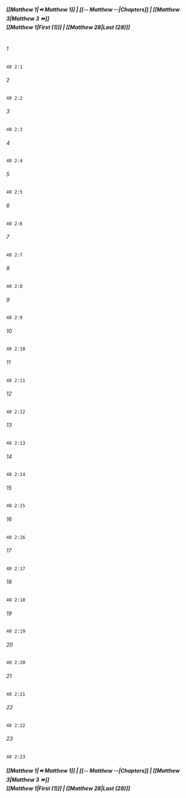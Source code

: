 
##### **[[Matthew 1|⏪ Matthew 1]] | [[-- Matthew --|Chapters]] | [[Matthew 3|Matthew 3 ⏩]]**<br>**[[Matthew 1|First (1)]] | [[Matthew 28|Last (28)]]**<br><br>

###### 1
``` verse
40 2:1
```
###### 2
``` verse
40 2:2
```
###### 3
``` verse
40 2:3
```
###### 4
``` verse
40 2:4
```
###### 5
``` verse
40 2:5
```
###### 6
``` verse
40 2:6
```
###### 7
``` verse
40 2:7
```
###### 8
``` verse
40 2:8
```
###### 9
``` verse
40 2:9
```
###### 10
``` verse
40 2:10
```
###### 11
``` verse
40 2:11
```
###### 12
``` verse
40 2:12
```
###### 13
``` verse
40 2:13
```
###### 14
``` verse
40 2:14
```
###### 15
``` verse
40 2:15
```
###### 16
``` verse
40 2:16
```
###### 17
``` verse
40 2:17
```
###### 18
``` verse
40 2:18
```
###### 19
``` verse
40 2:19
```
###### 20
``` verse
40 2:20
```
###### 21
``` verse
40 2:21
```
###### 22
``` verse
40 2:22
```
###### 23
``` verse
40 2:23
```

##### **[[Matthew 1|⏪ Matthew 1]] | [[-- Matthew --|Chapters]] | [[Matthew 3|Matthew 3 ⏩]]**<br>**[[Matthew 1|First (1)]] | [[Matthew 28|Last (28)]]**
